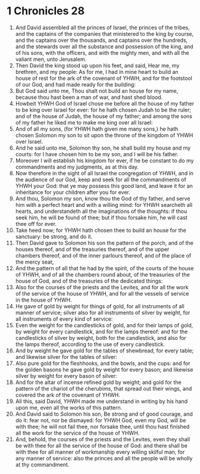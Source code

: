 ﻿# 1 Chronicles 28
1. And David assembled all the princes of Israel, the princes of the tribes, and the captains of the companies that ministered to the king by course, and the captains over the thousands, and captains over the hundreds, and the stewards over all the substance and possession of the king, and of his sons, with the officers, and with the mighty men, and with all the valiant men, unto Jerusalem. 
2. Then David the king stood up upon his feet, and said, Hear me, my brethren, and my people: As for me, I had in mine heart to build an house of rest for the ark of the covenant of YHWH, and for the footstool of our God, and had made ready for the building: 
3. But God said unto me, Thou shalt not build an house for my name, because thou hast been a man of war, and hast shed blood. 
4. Howbeit YHWH God of Israel chose me before all the house of my father to be king over Israel for ever: for he hath chosen Judah to be the ruler; and of the house of Judah, the house of my father; and among the sons of my father he liked me to make me king over all Israel: 
5. And of all my sons, (for YHWH hath given me many sons,) he hath chosen Solomon my son to sit upon the throne of the kingdom of YHWH over Israel. 
6. And he said unto me, Solomon thy son, he shall build my house and my courts: for I have chosen him to be my son, and I will be his father. 
7. Moreover I will establish his kingdom for ever, if he be constant to do my commandments and my judgments, as at this day. 
8. Now therefore in the sight of all Israel the congregation of YHWH, and in the audience of our God, keep and seek for all the commandments of YHWH your God: that ye may possess this good land, and leave it for an inheritance for your children after you for ever. 
9.  And thou, Solomon my son, know thou the God of thy father, and serve him with a perfect heart and with a willing mind: for YHWH searcheth all hearts, and understandeth all the imaginations of the thoughts: if thou seek him, he will be found of thee; but if thou forsake him, he will cast thee off for ever. 
10. Take heed now; for YHWH hath chosen thee to build an house for the sanctuary: be strong, and do it. 
11.  Then David gave to Solomon his son the pattern of the porch, and of the houses thereof, and of the treasuries thereof, and of the upper chambers thereof, and of the inner parlours thereof, and of the place of the mercy seat, 
12. And the pattern of all that he had by the spirit, of the courts of the house of YHWH, and of all the chambers round about, of the treasuries of the house of God, and of the treasuries of the dedicated things: 
13. Also for the courses of the priests and the Levites, and for all the work of the service of the house of YHWH, and for all the vessels of service in the house of YHWH. 
14. He gave of gold by weight for things of gold, for all instruments of all manner of service; silver also for all instruments of silver by weight, for all instruments of every kind of service: 
15. Even the weight for the candlesticks of gold, and for their lamps of gold, by weight for every candlestick, and for the lamps thereof: and for the candlesticks of silver by weight, both for the candlestick, and also for the lamps thereof, according to the use of every candlestick. 
16. And by weight he gave gold for the tables of shewbread, for every table; and likewise silver for the tables of silver: 
17. Also pure gold for the fleshhooks, and the bowls, and the cups: and for the golden basons he gave gold by weight for every bason; and likewise silver by weight for every bason of silver: 
18. And for the altar of incense refined gold by weight; and gold for the pattern of the chariot of the cherubims, that spread out their wings, and covered the ark of the covenant of YHWH. 
19. All this, said David, YHWH made me understand in writing by his hand upon me, even all the works of this pattern. 
20. And David said to Solomon his son, Be strong and of good courage, and do it: fear not, nor be dismayed: for YHWH God, even my God, will be with thee; he will not fail thee, nor forsake thee, until thou hast finished all the work for the service of the house of YHWH. 
21. And, behold, the courses of the priests and the Levites, even they shall be with thee for all the service of the house of God: and there shall be with thee for all manner of workmanship every willing skilful man, for any manner of service: also the princes and all the people will be wholly at thy commandment. 
